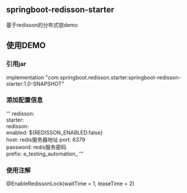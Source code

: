 ## springboot-redisson-starter
基于redisson的分布式锁demo  

## 使用DEMO

### 引用jar
implementation "com.springboot.redisson.starter:springboot-redisson-starter:1.0-SNAPSHOT"  

### 添加配置信息
‘’‘
redisson:  
  starter:  
    redisson:  
      enabled: ${REDISSON_ENABLED:false}  
      host: redis服务器地址
      port: 6379  
      password: redis服务密码  
      prefix: e_testing_automation_
’‘’

### 使用注解
@EnableRedissonLock(waitTime = 1, leaseTime = 2)
